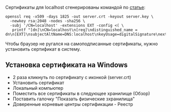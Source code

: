 Сертификаты для localhost сгенерированы командой по [статье](https://letsencrypt.org/docs/certificates-for-localhost/):

```
openssl req -x509 -days 1825 -out server.crt -keyout server.key \
  -newkey rsa:2048 -nodes -sha256 \
  -subj '/CN=localhost' -extensions EXT -config <( \
   printf "[dn]\nCN=localhost\n[req]\ndistinguished_name = dn\n[EXT]\nsubjectAltName=DNS:localhost\nkeyUsage=digitalSignature\nextendedKeyUsage=serverAuth")
```

Чтобы браузер не ругался на самоподписанные сертификаты, нужно установить сертификат в систему.

## Установка сертификата на Windows
- 2 раза кликнуть по сертификату с иконкой (server.crt)
- Установить сертификат
- Локальный компьютер
- Поместить все сертификаты в следующее хранилище (Обзор)
- Поставить галочку "Показать физические зхранилища"
- Доверенные корневые центры сертификации - Реестр
